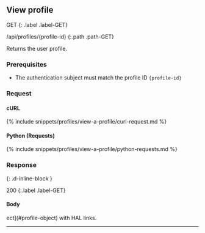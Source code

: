 ## View profile

GET
{: .label .label-GET}

/api/profiles/{profile-id}
{:.path .path-GET}

Returns the user profile.

### Prerequisites

- The authentication subject must match the profile ID `{profile-id}`

### Request

#### cURL

{% include snippets/profiles/view-a-profile/curl-request.md %}

#### Python (Requests)

{% include snippets/profiles/view-a-profile/python-requests.md %}

### Response
{: .d-inline-block }

200
{:.label .label-GET}

#### Body
ect](#profile-object) with HAL links.

---
